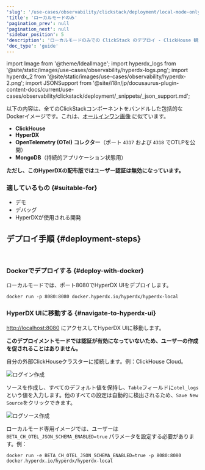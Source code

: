 ```yaml
---
'slug': '/use-cases/observability/clickstack/deployment/local-mode-only'
'title': 'ローカルモードのみ'
'pagination_prev': null
'pagination_next': null
'sidebar_position': 5
'description': 'ローカルモードのみでの ClickStack のデプロイ - ClickHouse 観測スタック'
'doc_type': 'guide'
---
```


import Image from '@theme/IdealImage';
import hyperdx_logs from '@site/static/images/use-cases/observability/hyperdx-logs.png';
import hyperdx_2 from '@site/static/images/use-cases/observability/hyperdx-2.png';
import JSONSupport from '@site/i18n/jp/docusaurus-plugin-content-docs/current/use-cases/observability/clickstack/deployment/_snippets/_json_support.md';

以下の内容は、全てのClickStackコンポーネントをバンドルした包括的なDockerイメージです。これは、[オールインワン画像](/use-cases/observability/clickstack/deployment/docker-compose) に似ています。

* **ClickHouse**
* **HyperDX**
* **OpenTelemetry (OTel) コレクター**（ポート `4317` および `4318` でOTLPを公開）
* **MongoDB**（持続的アプリケーション状態用）

**ただし、このHyperDXの配布版ではユーザー認証は無効になっています。**

### 適しているもの {#suitable-for}

* デモ
* デバッグ
* HyperDXが使用される開発

## デプロイ手順 {#deployment-steps}
<br/>

<VerticalStepper headerLevel="h3">

### Dockerでデプロイする {#deploy-with-docker}

ローカルモードでは、ポート8080でHyperDX UIをデプロイします。

```shell
docker run -p 8080:8080 docker.hyperdx.io/hyperdx/hyperdx-local
```

### HyperDX UIに移動する {#navigate-to-hyperdx-ui}

[http://localhost:8080](http://localhost:8080) にアクセスしてHyperDX UIに移動します。

**このデプロイメントモードでは認証が有効になっていないため、ユーザーの作成を促されることはありません。**

自分の外部ClickHouseクラスターに接続します。例：ClickHouse Cloud。

<Image img={hyperdx_2} alt="ログイン作成" size="md"/>

ソースを作成し、すべてのデフォルト値を保持し、`Table`フィールドに`otel_logs`という値を入力します。他のすべての設定は自動的に検出されるため、`Save New Source`をクリックできます。

<Image img={hyperdx_logs} alt="ログソース作成" size="md"/>

</VerticalStepper>

<JSONSupport/>

ローカルモード専用イメージでは、ユーザーは `BETA_CH_OTEL_JSON_SCHEMA_ENABLED=true` パラメータを設定する必要があります。例：

```shell
docker run -e BETA_CH_OTEL_JSON_SCHEMA_ENABLED=true -p 8080:8080 docker.hyperdx.io/hyperdx/hyperdx-local
```
